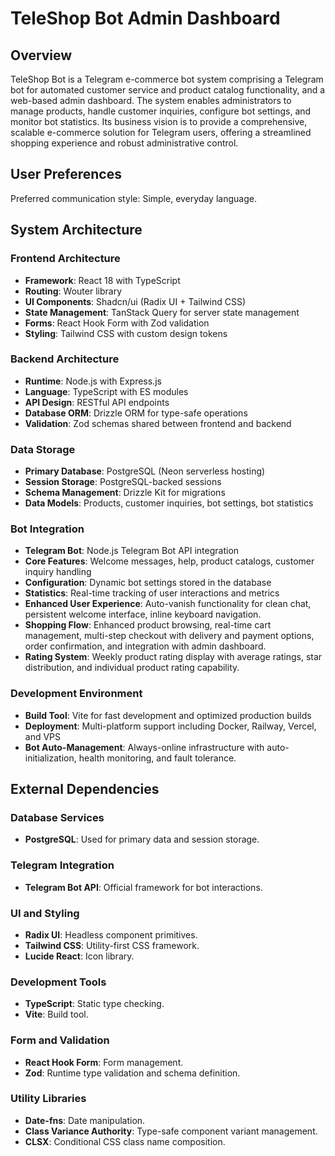 # TeleShop Bot Admin Dashboard

## Overview

TeleShop Bot is a Telegram e-commerce bot system comprising a Telegram bot for automated customer service and product catalog functionality, and a web-based admin dashboard. The system enables administrators to manage products, handle customer inquiries, configure bot settings, and monitor bot statistics. Its business vision is to provide a comprehensive, scalable e-commerce solution for Telegram users, offering a streamlined shopping experience and robust administrative control.

## User Preferences

Preferred communication style: Simple, everyday language.

## System Architecture

### Frontend Architecture
- **Framework**: React 18 with TypeScript
- **Routing**: Wouter library
- **UI Components**: Shadcn/ui (Radix UI + Tailwind CSS)
- **State Management**: TanStack Query for server state management
- **Forms**: React Hook Form with Zod validation
- **Styling**: Tailwind CSS with custom design tokens

### Backend Architecture
- **Runtime**: Node.js with Express.js
- **Language**: TypeScript with ES modules
- **API Design**: RESTful API endpoints
- **Database ORM**: Drizzle ORM for type-safe operations
- **Validation**: Zod schemas shared between frontend and backend

### Data Storage
- **Primary Database**: PostgreSQL (Neon serverless hosting)
- **Session Storage**: PostgreSQL-backed sessions
- **Schema Management**: Drizzle Kit for migrations
- **Data Models**: Products, customer inquiries, bot settings, bot statistics

### Bot Integration
- **Telegram Bot**: Node.js Telegram Bot API integration
- **Core Features**: Welcome messages, help, product catalogs, customer inquiry handling
- **Configuration**: Dynamic bot settings stored in the database
- **Statistics**: Real-time tracking of user interactions and metrics
- **Enhanced User Experience**: Auto-vanish functionality for clean chat, persistent welcome interface, inline keyboard navigation.
- **Shopping Flow**: Enhanced product browsing, real-time cart management, multi-step checkout with delivery and payment options, order confirmation, and integration with admin dashboard.
- **Rating System**: Weekly product rating display with average ratings, star distribution, and individual product rating capability.

### Development Environment
- **Build Tool**: Vite for fast development and optimized production builds
- **Deployment**: Multi-platform support including Docker, Railway, Vercel, and VPS
- **Bot Auto-Management**: Always-online infrastructure with auto-initialization, health monitoring, and fault tolerance.

## External Dependencies

### Database Services
- **PostgreSQL**: Used for primary data and session storage.

### Telegram Integration
- **Telegram Bot API**: Official framework for bot interactions.

### UI and Styling
- **Radix UI**: Headless component primitives.
- **Tailwind CSS**: Utility-first CSS framework.
- **Lucide React**: Icon library.

### Development Tools
- **TypeScript**: Static type checking.
- **Vite**: Build tool.

### Form and Validation
- **React Hook Form**: Form management.
- **Zod**: Runtime type validation and schema definition.

### Utility Libraries
- **Date-fns**: Date manipulation.
- **Class Variance Authority**: Type-safe component variant management.
- **CLSX**: Conditional CSS class name composition.